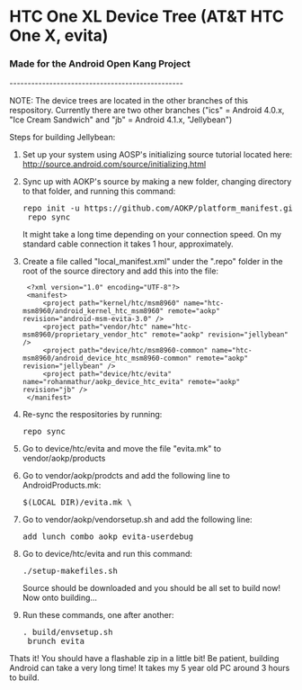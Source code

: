 <h1>HTC One XL Device Tree (AT&T HTC One X, evita)</h1>
<h3>Made for the Android Open Kang Project</h3>
------------------------------------------------

NOTE: The device trees are located in the other branches of this respository. Currently there are two other branches ("ics" = Android 4.0.x, "Ice Cream Sandwich" and "jb" = Android 4.1.x, "Jellybean")

Steps for building Jellybean:

1. Set up your system using AOSP's initializing source tutorial located here: http://source.android.com/source/initializing.html
2. Sync up with AOKP's source by making a new folder, changing directory to that folder, and running this command:

    <pre>repo init -u https://github.com/AOKP/platform_manifest.git -b jb
    repo sync</pre>

    It might take a long time depending on your connection speed. On my standard cable connection it takes 1 hour, approximately.

3. Create a file called "local_manifest.xml" under the ".repo" folder in the root of the source directory and add this into the file:

        <?xml version="1.0" encoding="UTF-8"?>
        <manifest>
            <project path="kernel/htc/msm8960" name="htc-msm8960/android_kernel_htc_msm8960" remote="aokp" revision="android-msm-evita-3.0" />
            <project path="vendor/htc" name="htc-msm8960/proprietary_vendor_htc" remote="aokp" revision="jellybean" />
            <project path="device/htc/msm8960-common" name="htc-msm8960/android_device_htc_msm8960-common" remote="aokp" revision="jellybean" />
            <project path="device/htc/evita" name="rohanmathur/aokp_device_htc_evita" remote="aokp" revision="jb" />
        </manifest>

4. Re-sync the respositories by running:

    <pre>repo sync</pre>

5. Go to device/htc/evita and move the file "evita.mk" to vendor/aokp/products
6. Go to vendor/aokp/prodcts and add the following line to AndroidProducts.mk:

    <pre>$(LOCAL_DIR)/evita.mk \</pre>

7. Go to vendor/aokp/vendorsetup.sh and add the following line:

    <pre>add_lunch_combo aokp_evita-userdebug</pre>
    
8. Go to device/htc/evita and run this command:

    <pre>./setup-makefiles.sh</pre>
    
    Source should be downloaded and you should be all set to build now! Now onto building...
    
9. Run these commands, one after another:

    <pre>. build/envsetup.sh
    brunch evita</pre>
    
Thats it! You should have a flashable zip in a little bit! Be patient, building Android can take a very long time! It takes my 5 year old PC around 3 hours to build.
